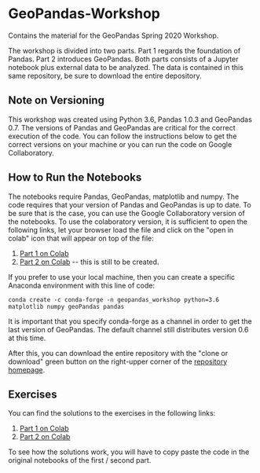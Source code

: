 # GeoPandas-Workshop
Contains the material for the GeoPandas Spring 2020 Workshop.

The workshop is divided into two parts. Part 1 regards the foundation of Pandas. Part 2 introduces GeoPandas. Both parts consists of a Jupyter notebook plus external data to be analyzed. The data is contained in this same repository, be sure to download the entire depository.

## Note on Versioning

This workshop was created using Python 3.6, Pandas 1.0.3 and GeoPandas 0.7. The versions of Pandas and GeoPandas are critical for the correct execution of the code. You can follow the instructions below to get the correct versions on your machine or you can run the code on Google Collaboratory.

## How to Run the Notebooks
The notebooks require Pandas, GeoPandas, matplotlib and numpy. The code requires that your version of Pandas and GeoPandas is up to date. To be sure that is the case, you can use the Google Collaboratory version of the notebooks. 
To use the colaboratory version, it is sufficient to open the following links, let your browser load the file and click on the "open in colab" icon that will appear on top of the file:

1.   [Part 1 on Colab](./workshop1_colaboratory.ipynb)
2.   [Part 2 on Colab](./) -- this is still to be created.

If you prefer to use your local machine, then you can create a specific Anaconda environment with this line of code:

`conda create -c conda-forge -n geopandas_workshop python=3.6 matplotlib numpy geoPandas pandas`

It is important that you specify conda-forge as a channel in order to get the last version of GeoPandas. The default channel still distributes version 0.6 at this time.

After this, you can download the entire repository with the "clone or download" green button on the right-upper corner of the [repository homepage](https://github.com/non87/GeoPandas-Workshop).

## Exercises

You can find the solutions to the exercises in the following links:

1.   [Part 1 on Colab](./solutions/solutions_part1.ipynb)
2.   [Part 2 on Colab](./solutions/solutions_part2.ipynb)

To see how the solutions work, you will have to copy paste the code in the original notebooks of the first / second part.


